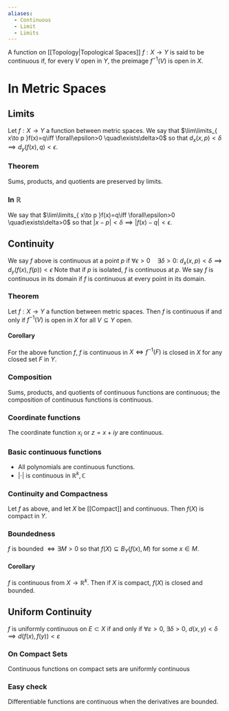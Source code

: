 ```yaml
---
aliases:
  - Continuous
  - Limit
  - Limits
---
```

A function on [[Topology|Topological Spaces]] $f:X\to Y$ is said to be continuous if, for every $V$ open in $Y$, the preimage $f^{-1}(V)$ is open in $X$.
# In Metric Spaces
## Limits
Let $f:X\to Y$ a function between metric spaces. We say that $\lim\limits_{ x\to p }f(x)=q\iff \forall\epsilon>0 \quad\exists\delta>0$ so that $d_x(x,p)<\delta\implies d_y(f(x),q)<\epsilon$.
### Theorem
Sums, products, and quotients are preserved by limits.
### In $\mathbb{R}$
We say that $\lim\limits_{ x\to p }f(x)=q\iff \forall\epsilon>0 \quad\exists\delta>0$ so that $|x-p|<\delta\implies |f(x)-q|<\epsilon$.
## Continuity
We say $f$ above is continuous at a point $p$ if $\forall\epsilon>0\quad\exists\delta>0:$
$d_x(x,p)<\delta\implies d_y(f(x),f(p))<\epsilon$
Note that if $p$ is isolated, $f$ is continuous at $p$.
We say $f$ is continuous in its domain if $f$ is continuous at every point in its domain.
### Theorem
Let $f:X\to Y$ a function between metric spaces.
Then $f$ is continuous if and only if $f^{-1}(V)$ is open in $X$ for all $V\subseteq Y$ open.
#### Corollary
For the above function $f$, $f$ is continuous in $X \iff f^{-1}(F)$ is closed in $X$ for any closed set $F$ in $Y$.
### Composition
Sums, products, and quotients of continuous functions are continuous; the composition of continuous functions is continuous.
### Coordinate functions
The coordinate function $x_i$ or $z=x+iy$ are continuous.
### Basic continuous functions
- All polynomials are continuous functions.
-  $\left| \cdot \right|$ is continuous in $\mathbb{R}^{k},\mathbb{C}$
### Continuity and Compactness
Let $f$ as above, and let $X$ be [[Compact]] and continuous. Then $f(X)$ is compact in $Y$.
### Boundedness
$f$ is bounded $\iff \exists  M>0$ so that $f(X)\subseteq B_Y(f(x),M)$  for some $x \in M$.
#### Corollary
$f$ is continuous from $X\to \mathbb{R}^{k}$. Then if $X$ is compact, $f(X)$ is closed and bounded.
## Uniform Continuity
$f$ is uniformly continuous on $E\subset X$ if and only if $\forall\varepsilon>0$, $\exists \delta>0$, $d(x,y)<\delta\implies d(f(x),f(y))<\varepsilon$
### On Compact Sets
Continuous functions on compact sets are uniformly continuous
### Easy check
Differentiable functions are continuous when the derivatives are bounded.

